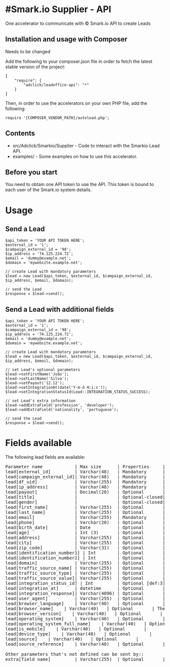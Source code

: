 #Smark.io Supplier - API
=========================

One accelerator to communicate with © Smark.io API to create Leads

Installation and usage with Composer
----------

Needs to be changed

Add the following to your composer.json file in order to fetch the latest stable version of the project:

```
{
    "require": {
        "adclick/leadoffice-api": "*"
    }
}
```

Then, in order to use the accelerators on your own PHP file, add the following:

```
require '[COMPOSER_VENDOR_PATH]/autoload.php';
```


Contents
--------

- src/Adclick/Smarkio/Supplier - Code to interact with the Smarkio Lead API.
- examples/ - Some examples on how to use this accelerator.

Before you start
----------------

You need to obtain one API token to use the API. This token is bound to each user of the Smark.io system details.


# Usage

## Send a Lead


```
$api_token = 'YOUR API TOKEN HERE';
$external_id = '1';
$campaign_external_id = '98';
$ip_address = '74.125.224.72';
$email = 'dummy@example.net';
$domain = 'mywebsite.example.net';

// create Lead with mandatory parameters
$lead = new Lead($api_token, $external_id, $campaign_external_id, $ip_address, $email, $domain);

// send the Lead
$response = $lead->send();
```
 

## Send a Lead with additional fields

```
$api_token = 'YOUR API TOKEN HERE';
$external_id = '1';
$campaign_external_id = '98';
$ip_address = '74.125.224.72';
$email = 'dummy@example.net';
$domain = 'mywebsite.example.net';

// create Lead with mandatory parameters
$lead = new Lead($api_token, $external_id, $campaign_external_id, $ip_address, $email, $domain);

// set Lead's optional parameters
$lead->setFirstName('João');
$lead->setLastName('Silva');
$lead->setPayout('12.12');
$lead->setIntegrationAt(date('Y-m-d H:i:s'));
$lead->setIntegrationStatusId(Lead::INTEGRATION_STATUS_SUCCESS);

// set Lead's extra information
$lead->addExtraField('profession', 'developer');
$lead->addExtraField('nationality', 'portuguese');

// send the Lead
$response = $lead->send();
```

# Fields available

The following lead fields are available:

<pre>
Parameter name            |	Max size      | Properties     | Description / Values
lead[external_id]         | Varchar(48)   | Mandatory      | Identifier of the lead in the supplier system
lead[campaign_external_id]| Varchar(48)   | Mandatory      | Identifier of the campaign in the supplier system. This will then be mapped to the client campaign in LeadOffice.
lead[df_uid]              | Varchar(255)  | Mandatory      | Digital Fingerprint unique identifier.
lead[ip_address]          | Varchar(48)   | Mandatory      | IP Address of the client when registered the lead.
lead[payout]              | Decimal(20)   | Optional       | The cost that is charged by the supplier to the client for this lead[creation_at]		  | Datetime	  | Optional       | The moment where the lead was created
lead[title]               |               | Optional-closed| One of the following:Miss , Mrs. , Mr.
lead[gender]              |               | Optional-closed| One of the following: M, F
lead[first_name]          | Varchar(255)  | Optional       | First Name
lead[last_name]           | Varchar(255)  | Optional       | Last Name
lead[email]               | Varchar(255)  | Mandatory      | E-mail address
lead[phone]               | Varchar(20)   | Optional       | Phone Number
lead[birth_date]          | Date          | Optional       | Date of birth. Format:YYYY-MM-DD
lead[age]                 | Int (3)       | Optional       | Age when lead was generated
lead[address]             | Varchar(255)  | Optional       | Postal address
lead[city]                | Varchar(255)  | Optional       | City
lead[zip_code]            | Varchar(31)   | Optional       | Zip Code
lead[identification_number1] | Int		  | Optional       | Number of document to identify the Lead
lead[identification_number2] | Int		  | Optional       | Number of document to identify the Lead
lead[domain]              | Varchar(255)  | Optional       | Website domain where lead was generated
lead[traffic_source_name] | Varchar(255)  | Optional       | Traffic Source name Ex: Adwords, Facebook,Bing
lead[traffic_source_type] | Varchar(255)  | Optional       | One of the following ie: Banner, Email, Keyword, .. Other ..
lead[traffic_source_value]| Varchar(255)  | Optional       | Example: Banner_url, Keyword used in search, etc
lead[integration_status_id]	| Int         | Optional [def:3]| The integration status of the lead for the client. One of the following : (2, Lead was rejected by the client) OR (3, Lead was accepted by the client )
lead[integration_at]	  | datetime 	  | Optional       | The moment when the integration status of the lead was changed.
lead[integration_response]| Varchar(4096) | Optional       | The response provided by the client when lead was integrated with client. Useful to include the rejection reason when lead was rejected.
lead[user_agent]          | Varchar(255)  | Optional       | HTTP_USER_AGENT of the browser the user has used when lead was captured
lead[browser_language]    | Varchar(40)   | Optional       | The main/default language of the browser.Can be obtained from HTTP_ACCEPT_LANGUAGE
lead[browser_name]    | Varchar(40)   | Optional       | The name of the browser.
lead[browser_version]    | Varchar(40)   | Optional       | The version of the browser
lead[operating_system]    | Varchar(40)   | Optional       |  
lead[operating_system_full_name]    | Varchar(40)   | Optional       |
lead[is_mobile]    | Varchar(40)   | Optional       | 
lead[device_type]    | Varchar(40)   | Optional       | 
lead[source]    | Varchar(40)   | Optional       | 
lead[source_reference]    | Varchar(40)   | Optional       | 

Other parameters that's not defined can be sent by::
extra[field_name]         | Varchar(255)  | Optional       | extra field and value.
</pre>